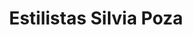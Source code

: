 ---
title: "Estilistas Silvia Poza"
url: /mieres-del-camin/estilistas-silvia-poza/
shop: peluquería
---